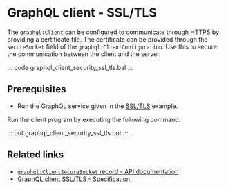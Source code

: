# GraphQL client - SSL/TLS

The `graphql:Client` can be configured to communicate through HTTPS by providing a certificate file. The certificate can be provided through the `secureSocket` field of the `graphql:ClientConfiguration`. Use this to secure the communication between the client and the server.

::: code graphql_client_security_ssl_tls.bal :::

## Prerequisites
- Run the GraphQL service given in the [SSL/TLS](https://ballerina.io/learn/by-example/graphql-returning-record-values) example.

Run the client program by executing the following command.

::: out graphql_client_security_ssl_tls.out :::

## Related links
- [`graphql:ClientSecureSocket` record - API documentation](https://lib.ballerina.io/ballerina/graphql/latest/records/ClientSecureSocket)
- [GraphQL client SSL/TLS - Specification](/spec/graphql/#11321-ssltls)
